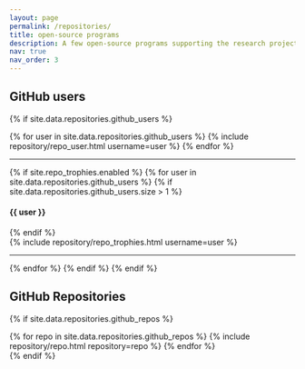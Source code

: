 ```yaml
---
layout: page
permalink: /repositories/
title: open-source programs
description: A few open-source programs supporting the research projects
nav: true
nav_order: 3
---
```


## GitHub users

{% if site.data.repositories.github_users %}
<div class="repositories d-flex flex-wrap flex-md-row flex-column justify-content-between align-items-center">
  {% for user in site.data.repositories.github_users %}
    {% include repository/repo_user.html username=user %}
  {% endfor %}
</div>

---

{% if site.repo_trophies.enabled %}
{% for user in site.data.repositories.github_users %}
  {% if site.data.repositories.github_users.size > 1 %}
  <h4>{{ user }}</h4>
  {% endif %}
  <div class="repositories d-flex flex-wrap flex-md-row flex-column justify-content-between align-items-center">
  {% include repository/repo_trophies.html username=user %}
  </div>

  ---

{% endfor %}
{% endif %}
{% endif %}

## GitHub Repositories

{% if site.data.repositories.github_repos %}
<div class="repositories d-flex flex-wrap flex-md-row flex-column justify-content-between align-items-center">
  {% for repo in site.data.repositories.github_repos %}
    {% include repository/repo.html repository=repo %}
  {% endfor %}
</div>
{% endif %}
